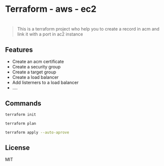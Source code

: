 # Terraform - aws - ec2

#

> This is a terraform project who help you to create
> a record in acm and link it with a port in ac2 instance

## Features
- Create an acm certificate
- Create a security group
- Create a target group
- Create a load balancer
- Add listerners to a load balancer
- ....


## Commands

```sh
terraform init
```
```sh
terraform plan
```

```sh
terraform apply --auto-aprove
```

## License
MIT
